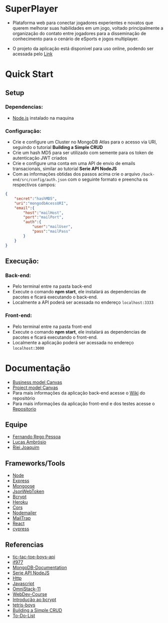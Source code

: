 
# SuperPlayer
* Plataforma web para conectar jogadores experientes e novatos que querem melhorar suas habilidades em um jogo, voltado principalmente a organização do contato entre jogadores para a disseminação de conhecimento para o cenário de eSports e jogos multiplayer.

* O projeto da aplicação está disponivel para uso online, podendo ser acessada pelo [Link](https://super-player-ess.herokuapp.com/)

# Quick Start
## Setup
### Dependencias:
- [Node.js](https://nodejs.org/en/download/) instalado na maquina
### Configuração:
- Crie e configure um Cluster no MongoDB Atlas para o acesso via URI, seguindo o tutorial **Building a Simple CRUD**
- Crie um hash MD5 para ser utilizado com semente para os token de autenticação JWT criados
- Crie e configure uma conta em uma API de envio de emails transacionais, similar ao tutorial **Serie API NodeJS**
- Com as informações obtidas dos passos acima crie o arquivo ```/back-end/src/config/auth.json``` com o seguinte formato e preencha os respectivos campos:
```json
{
    "secret":"hashMD5",
    "uri":"mongodbAcessURI",
    "email":{
        "host":"mailHost",
        "port":"mailPort",
        "auth":{
            "user":"mailUser",
            "pass":"mailPass"
        }
    }
}
```
## Execução:
### Back-end:
- Pelo terminal entre na pasta back-end
- Execute o comando **npm start**, ele instalará as dependencias de pacotes e ficará executando o back-end.
- Localmente a API poderá ser acessada no endereço ```localhost:3333``` 
### Front-end:
- Pelo terminal entre na pasta front-end
- Execute o comando **npm start**, ele instalará as dependencias de pacotes e ficará executando o front-end.
- Localmente a aplicação poderá ser acessada no endereço ```localhost:3000``` 

# Documentação 
* [Business model Canvas](https://raw.githubusercontent.com/Riei-Joaquim/SuperPlayer/main/doc/canvas/Business_canvas.jpg)
* [Project model Canvas](https://raw.githubusercontent.com/Riei-Joaquim/SuperPlayer/main/doc/canvas/Project_canvas.jpg)
* Para mais informações da aplicação back-end acesse o [Wiki](https://github.com/Riei-Joaquim/SuperPlayer/wiki) do repositório
* Para mais informações da aplicação front-end e dos testes acesse o [Repositorio](https://github.com/amb-lucas/superplayer-front/tree/master)

## Equipe
- [Fernando Rego Pessoa](https://github.com/frpmneto)
- [Lucas Ambrósio](https://github.com/amb-lucas)
- [Riei Joaquim](https://github.com/Riei-Joaquim)

## Frameworks/Tools
- [Node](https://nodejs.org/en/)
- [Express](https://expressjs.com/pt-br/)
- [Mongoose](https://mongoosejs.com/)
- [JsonWebToken](https://jwt.io/)
- [Bcrypt](https://www.npmjs.com/package/bcrypt)
- [Heroku](https://www.heroku.com/home)
- [Cors](https://expressjs.com/en/resources/middleware/cors.html)
- [Nodemailer](https://nodemailer.com/about/)
- [MailTrap](https://mailtrap.io/)
- [React](https://pt-br.reactjs.org/)
- [cypress](https://www.cypress.io/)
## Referencias
- [tic-tac-toe-boys-api](https://github.com/amb-lucas/tic-tac-toe-boys-api)
- [if977](https://github.com/IF977/if977)
- [MongoDB-Documentation](https://docs.mongodb.com/manual/reference/)
- [Serie API NodeJS](https://www.youtube.com/playlist?list=PL85ITvJ7FLoiXVwHXeOsOuVppGbBzo2dp)
- [Http](https://developer.mozilla.org/pt-BR/docs/Web/HTTP)
- [Javascript](https://developer.mozilla.org/pt-BR/docs/Web/JavaScript)
- [OmniStack-11](https://github.com/amb-lucas/OmniStack-11)
- [WebDev-Course](https://github.com/amb-lucas/WebDev-Course)
- [Introdução ao bcrypt](https://medium.com/reprogramabr/uma-breve-introdu%C3%A7%C3%A3o-sobre-bcrypt-f2fad91a7420)
- [tetris-boys](https://github.com/amb-lucas/tetris-boys)
- [Building a Simple CRUD](https://zellwk.com/blog/crud-express-mongodb/)
- [To-Do-List](https://github.com/amb-lucas/To-Do-List)

